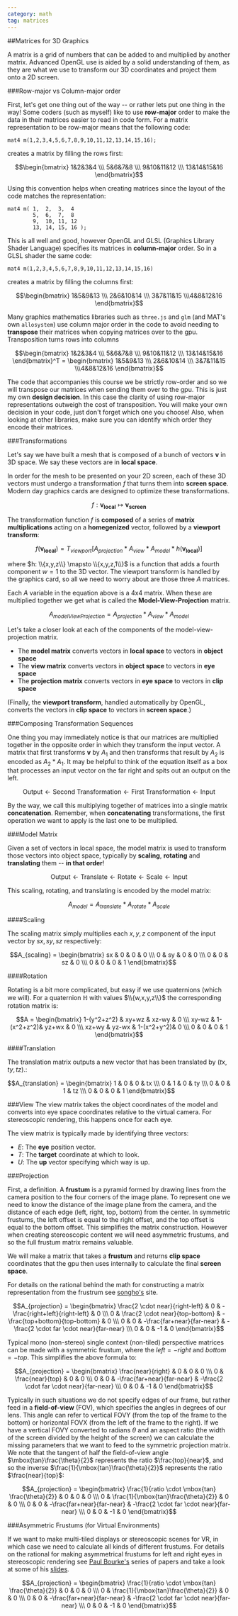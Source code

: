 ```yaml
---
category: math
tag: matrices
---
```

<script type="text/x-mathjax-config">
MathJax.Hub.Config({
  tex2jax: {inlineMath: [['$','$'], ['\\(','\\)']]},
  TeX: { extensions: ["AMSmath.js"] }
});
</script>
<script type="text/javascript" async
  src="https://cdn.mathjax.org/mathjax/latest/MathJax.js?config=TeX-AMS_HTML"></script>

<script type="text/javascript" src = "../js/gfx.js"></script>


##Matrices for 3D Graphics

A matrix is a grid of numbers that can be added to and multiplied by another matrix. Advanced OpenGL use is aided by a solid understanding of them, as they are what we use to transform our 3D coordinates and project them onto a 2D screen. 

###Row-major vs Column-major order

First, let's get one thing out of the way -- or rather lets put one thing in the way!  Some coders (such as myself) like to use **row-major** order to make the data in their matrices easier to read in code form.  For a matrix representation to be row-major means that the following code:

	mat4 m(1,2,3,4,5,6,7,8,9,10,11,12,13,14,15,16);

creates a matrix by filling the rows first:

$$\begin{bmatrix} 1&2&3&4 \\\ 5&6&7&8 \\\ 9&10&11&12 \\\ 13&14&15&16	\end{bmatrix}$$

Using this convention helps when creating matrices since the layout of the code matches the representation:

	mat4 m( 1,  2,  3,  4
		    5,  6,  7,  8
		    9,  10, 11, 12
		    13, 14, 15, 16 );

This is all well and good, however OpenGL and GLSL (Graphics Library Shader Language) specifies its matrices in **column-major** order. So in a GLSL shader the same code:

	mat4 m(1,2,3,4,5,6,7,8,9,10,11,12,13,14,15,16)

creates a matrix by filling the columns first:

$$\begin{bmatrix} 1&5&9&13 \\\ 2&6&10&14 \\\ 3&7&11&15 \\\4&8&12&16	\end{bmatrix}$$

Many graphics mathematics libraries such as `three.js` and `glm` (and MAT's own `allosystem`) use column major order in the code to avoid needing to **transpose** their matrices when copying matrices over to the gpu.  Transposition turns rows into columns

$$\begin{bmatrix} 1&2&3&4 \\\ 5&6&7&8 \\\ 9&10&11&12 \\\ 13&14&15&16	\end{bmatrix}^T = \begin{bmatrix} 1&5&9&13 \\\ 2&6&10&14 \\\ 3&7&11&15 \\\4&8&12&16	\end{bmatrix}$$

The code that accompanies this course we be strictly row-order and so we will transpose our matrices when sending them over to the gpu.  This is just my own **design decision**.  In this case the clarity of using row-major representations outweigh the cost of transposition.  You will make your own decision in your code, just don't forget which one you choose!  Also, when looking at other libraries, make sure you can identify which order they encode their matrices.

###Transformations

Let's say we have built a mesh that is composed of a bunch of vectors $\mathbf{v}$ in 3D space.
We say these vectors are in **local space**.

In order for the mesh to be presented on your 2D screen, each of these 3D vectors must undergo a transformation $f$ that turns them into **screen space**.  Modern day graphics cards are designed to optimize these transformations. 

$$f: \mathbf{v_{local}} \mapsto \mathbf{v_{screen}} $$

The transformation function $f$ is **composed** of a series of **matrix multiplications** acting on a **homegenized** vector, followed by a **viewport transform**:

$$f(\mathbf{v_{local}})= T_{viewport}[A_{projection} * A_{view} * A_{model} * h(\mathbf{v_{local}})]$$

where $h: \\{x,y,z\\} \mapsto \\{x,y,z,1\\}$ is a function that adds a fourth component $w=1$ to the 3D vector.  The viewport transform is handled by the graphics card, so all we need to worry about are those three $A$ matrices.

Each $A$ variable in the equation above is a 4x4 matrix.  When these are multiplied together we get what is called the **Model-View-Projection** matrix. 

$$A_{modelViewProjection}=A_{projection}*A_{view} * A_{model}$$

Let's take a closer look at each of the components of the model-view-projection matrix. 

* The **model matrix** converts vectors in **local space** to vectors in **object space**
* The **view matrix** converts vectors in **object space** to vectors in **eye space**
* The **projection matrix** converts vectors in **eye space** to vectors in **clip space**

(Finally, the **viewport transform**, handled automatically by OpenGL, converts the vectors in **clip space** to vectors in **screen space**.)

###Composing Transformation Sequences

One thing you may immediately notice is that our matrices are multiplied together in the opposite order in which they transform the input vector.  A matrix that first transforms $\mathbf{v}$ by $A_1$ and then transforms that result by $A_2$ is encoded as $A_2*A_1$. It may be helpful to think of the equation itself as a box that processes an input vector on the far right and spits out an output on the left.  

$$\mbox{Output} \leftarrow \mbox{Second Transformation} \leftarrow \mbox{First Transformation} \leftarrow \mbox{Input}$$

By the way, we call this multiplying together of matrices into a single matrix **concatenation**. Remember, when **concatenating** transformations, the first operation we want to apply is the last one to be multiplied.


###Model Matrix

Given a set of vectors in local space, the model matrix is used to transform those vectors into object space, typically by **scaling**,  **rotating** and  **translating** them -- __in that order__!

$$\mbox{Output} \leftarrow \mbox{Translate} \leftarrow \mbox{Rotate} \leftarrow \mbox{Scale} \leftarrow \mbox{Input}$$

This scaling, rotating, and translating is encoded by the model matrix:

$$A_{model}= A_{translate} * A_{rotate} * A_{scale}$$



####Scaling

The scaling matrix simply multiplies each ${x,y,z}$ component of the input vector by ${sx,sy,sz}$ respectively:

$$A_{scaling} = \begin{bmatrix}	
			  sx & 0    & 0   & 0 \\\
			  0	    & sy & 0    & 0 \\\
			  0     & 0    & sz & 0 \\\
			  0		    & 0		   & 0        & 1 
\end{bmatrix}$$

####Rotation

Rotating is a bit more complicated, but easy if we use quaternions (which we will).  For a quaternion $\mathbb{H}$ with values $\\{w,x,y,z\\}$ the corresponding rotation matrix is:

$$A = \begin{bmatrix}	
			  1-(y^2+z^2) & xy+wz    & xz-wy    & 0 \\\
			  xy-wz	    & 1-(x^2+z^2)& yz+wx    & 0 \\\
			  xz+wy     & yz-wx    & 1-(x^2+y^2)& 0 \\\
			  0		    & 0		   & 0        & 1 
\end{bmatrix}$$


####Translation

The translation matrix outputs a new vector that has been translated by $(tx,ty,tz)$.:

$$A_{translation} = \begin{bmatrix}	
			  1 & 0    & 0   & tx \\\
			  0	    & 1 & 0    & ty \\\
			  0     & 0    & 1 & tz \\\
			  0		    & 0		   & 0        & 1 
\end{bmatrix}$$




###View
The view matrix takes the object coordinates of the model and converts into eye space coordinates relative to the virtual camera.
For stereoscopic rendering, this happens once for each eye.

The view matrix is typically made by identifying three vectors:

* $E$: The **eye** position vector.
* $T$: The **target** coordinate at which to look.
* $U$: The **up** vector specifying which way is up.

###Projection

First, a definition.  A **frustum** is a pyramid formed by drawing lines from the camera position to the four corners of the image plane.  To represent one we need to know the distance of the image plane from the camera, and the distance of each edge (left, right, top, bottom) from the center.  In symmetric frustums, the left offset is equal to the right offset, and the top offset is equal to the bottom offset.  This simplifies the matrix construction.  However when creating stereoscopic content we will need asymmetric frustums, and so the full frustum matrix remains valuable.

We will make a matrix that takes a **frustum** and returns **clip space** coordinates that the gpu then uses internally to calculate the final **screen space**.

For details on the rational behind the math for constructing a matrix representation from the frustrum see [songho's](http://www.songho.ca/opengl/gl_projectionmatrix.html) site.




$$A_{projection} = 
\begin{bmatrix}
		\frac{2 \cdot near}{right-left} & 	0 &			  -\frac{right+left}{right-left} & 0 \\\
		0 &				\frac{2 \cdot near}{top-bottom} &  -\frac{top+bottom}{top-bottom} & 0 \\\
		0 &  			0 &	  		  -\frac{far+near}{far-near} &	-\frac{2 \cdot far \cdot near}{far-near} \\\
		0 &				0 &			  -1 & 0 
\end{bmatrix}$$

Typical mono (non-stereo) single context (non-tiled) perspective matrices can be made with a symmetric frustum, where the $left=-right$ and $bottom=-top$.  This simplifies the above formula to:

$$A_{projection} = 
\begin{bmatrix}
		\frac{near}{right} & 	0 &			  0 & 0 \\\
		0 &				\frac{near}{top} &  0 & 0 \\\
		0 &  			0 &	  		  -\frac{far+near}{far-near} &	-\frac{2 \cdot far \cdot near}{far-near} \\\
		0 &				0 &			  -1 & 0 
\end{bmatrix}$$

Typically in such situations we do not specify edges of our frame, but rather feed in a **field-of-view** (FOV), which specifies the angles in degrees of our lens.  This angle can refer to vertical FOVY (from the top of the frame to the bottom) or horizontal FOVX (from the left of the frame to the right).  If we have a vertical FOVY converted to radians $\theta$ and an aspect ratio (the width of the screen divided by the height of the screen) we can calculate the missing parameters that we want to feed to the symmetric projection matrix.  We note that the tangent of half the field-of-view angle $\mbox{tan}\frac{\theta}{2}$ represents the ratio $\frac{top}{near}$, and so the inverse $\frac{1}{\mbox{tan}\frac{\theta}{2}}$ represents the ratio $\frac{near}{top}$:

$$A_{projection} = 
\begin{bmatrix}
		\frac{1}{ratio \cdot \mbox{tan} \frac{\theta}{2}} & 	0 &			  0 & 0 \\\
		0 &				\frac{1}{\mbox{tan}\frac{\theta}{2}} &  0 & 0 \\\
		0 &  			0 &	  		  -\frac{far+near}{far-near} &	-\frac{2 \cdot far \cdot near}{far-near} \\\
		0 &				0 &			  -1 & 0 
\end{bmatrix}$$

###Asymmetric Frustums (for Virtual Environments)

If we want to make multi-tiled displays or stereoscopic scenes for VR, in which case we need to calculate all kinds of different frustums.  For details on the rational for making asymmetrical frustums for left and right eyes in stereoscopic rendering see [Paul Bourke's](http://paulbourke.net/stereographics/stereorender/) series of papers and take a look at some of his [slides](http://paulbourke.net/papers/HET409_2004/het409.pdf).

$$A_{projection} = 
\begin{bmatrix}
		\frac{1}{ratio \cdot \mbox{tan} \frac{\theta}{2}} & 	0 &			  0 & 0 \\\
		0 &				\frac{1}{\mbox{tan}\frac{\theta}{2}} &  0 & 0 \\\
		0 &  			0 &	  		  -\frac{far+near}{far-near} &	-\frac{2 \cdot far \cdot near}{far-near} \\\
		0 &				0 &			  -1 & 0 
\end{bmatrix}$$

<script>

var mat = new GFX.Matrix([

			1,.2,.3,.5,
			.7,.9,10,12,
			.4,.3,.8,.2,
			1,7,.9,10

		  ]);

var matA = new GFX.Matrix([
2.000,  3.000,  4.000,  5.000,
 4.000,  6.000,  7.000,  8.000,
 8.000, 10.000,  7.000, 10.000,
11.000,  6.000, 39.000, 2.000
	]);

var matB = new GFX.Matrix([
 6.000,  7.000, 12.000,  7.000,
 7.000,  8.000,  8.000, 10.000,
 8.000,  7.000,  7.000,  2.000,
 0.600,  3.000,  2.000,  1.000
	]);

var matC = matA.mult(matB);

console.log( matC )
console.log( matC.det() );

</script>

